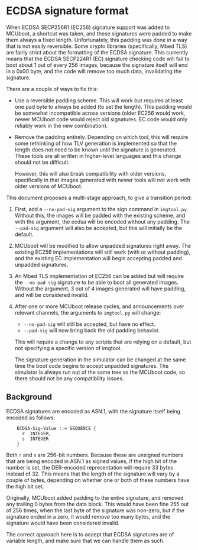 # ECDSA signature format

When ECDSA SECP256R1 (EC256) signature support was added to MCUboot, a shortcut was taken, and these signatures were padded to make them always a fixed length.
Unfortunately, this padding was done in a way that is not easily reversible.
Some crypto libraries (specifically, Mbed TLS) are fairly strict about the formatting of the ECDSA signature.
This currently means that the ECDSA SECP224R1 (EC) signature checking code will fail to boot about 1 out of every 256 images, because the signature itself will end in a 0x00 byte, and the code will remove too much data, invalidating the signature.

There are a couple of ways to fix this:

  - Use a reversible padding scheme.
    This will work but requires at least one pad byte to always be added (to set the length).
    This padding would be somewhat incompatible across versions (older EC256 would work, newer MCUboot code would reject old signatures.
     EC code would only reliably work in the new combination).

  - Remove the padding entirely.
    Depending on which tool, this will require some rethinking of how TLV generation is implemented so that the length does not need to be known until the signature is generated.
    These tools are all written in higher-level languages and this change should not be difficult.

    However, this will also break compatibility with older versions, specifically in that images generated with newer tools will not work with older versions of MCUboot.

This document proposes a multi-stage approach, to give a transition period:

  1. First, add a `--no-pad-sig` argument to the sign command in `imgtool.py`.
     Without this, the images will be padded with the existing scheme, and with the argument, the ecdsa will be encoded without any padding.
     The `--pad-sig` argument will also be accepted, but this will initially be the default.

  2. MCUboot will be modified to allow unpadded signatures right away.
     The existing EC256 implementations will still work (with or without padding), and the existing EC implementation will begin accepting padded and unpadded signatures.

  3. An Mbed TLS implementation of EC256 can be added but will require the `--no-pad-sig` signature to be able to boot all generated images.
     Without the argument, 3 out of 4 images generated will have padding, and will be considered invalid.

  4. After one or more MCUboot release cycles, and announcements over relevant channels, the arguments to `imgtool.py` will change:
     - `--no-pad-sig` will still be accepted, but have no effect.
     - `--pad-sig` will now bring back the old padding behavior.

     This will require a change to any scripts that are relying on a default, but not specifying a specific version of imgtool.

     The signature generation in the simulator can be changed at the same time the boot code begins to accept unpadded signatures.
     The simulator is always run out of the same tree as the MCUboot code, so there should not be any compatibility issues.

## Background

ECDSA signatures are encoded as ASN.1, with the signature itself being encoded as follows:

```
    ECDSA-Sig-Value ::= SEQUENCE {
      r  INTEGER,
      s  INTEGER
    }
```

Both `r` and `s` are 256-bit numbers.
Because these are unsigned numbers that are being encoded in ASN.1 as signed values, if the high bit of the number is set, the DER-encoded representation will require 33 bytes instead of 32.
This means that the length of the signature will vary by a couple of bytes, depending on whether one or both of these numbers have the high bit set.

Originally, MCUboot added padding to the entire signature, and removed any trailing 0 bytes from the data block.
This would have been fine 255 out of 256 times, when the last byte of the signature was non-zero, but if the signature ended in a zero, it would remove too many bytes, and the signature would have been considered invalid.

The correct approach here is to accept that ECDSA signatures are of variable length, and make sure that we can handle them as such.
